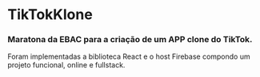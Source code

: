 # TikTokKlone

### Maratona da EBAC para a criação de um APP clone do TikTok.

Foram implementadas a biblioteca React  e o host Firebase compondo um projeto funcional, online e fullstack. 
